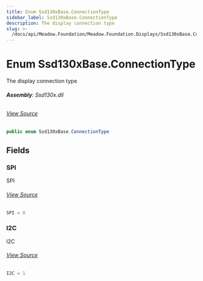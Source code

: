 ```yaml
---
title: Enum Ssd130xBase.ConnectionType
sidebar_label: Ssd130xBase.ConnectionType
description: The display connection type
slug: >-
  /docs/api/Meadow.Foundation/Meadow.Foundation.Displays/Ssd130xBase.ConnectionType
---
```

# Enum Ssd130xBase.ConnectionType
The display connection type

###### **Assembly**: Ssd130x.dll
###### [View Source](https://github.com/WildernessLabs/Meadow.Foundation.git/blob/develop/Source/Meadow.Foundation.Peripherals/Displays.Ssd130x/Driver/SSd130xBase.Enums.cs#L77)
```csharp title="Declaration"
public enum Ssd130xBase.ConnectionType
```
## Fields
### SPI
SPI
###### [View Source](https://github.com/WildernessLabs/Meadow.Foundation.git/blob/develop/Source/Meadow.Foundation.Peripherals/Displays.Ssd130x/Driver/SSd130xBase.Enums.cs#L82)
```csharp title="Declaration"
SPI = 0
```
### I2C
I2C
###### [View Source](https://github.com/WildernessLabs/Meadow.Foundation.git/blob/develop/Source/Meadow.Foundation.Peripherals/Displays.Ssd130x/Driver/SSd130xBase.Enums.cs#L86)
```csharp title="Declaration"
I2C = 1
```

